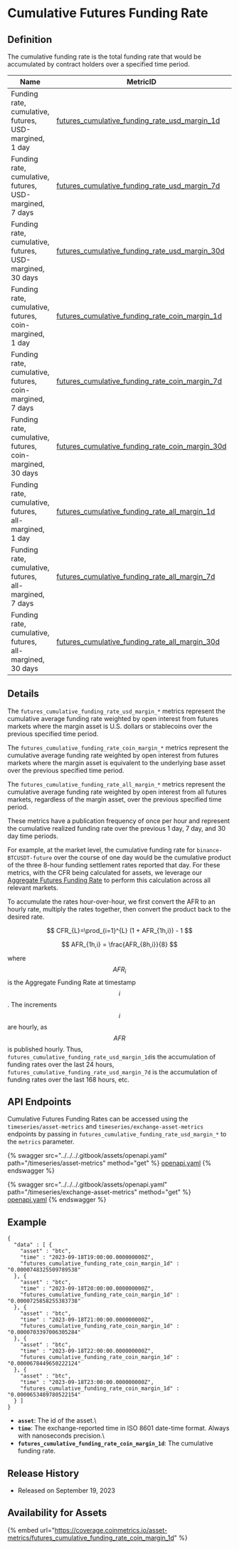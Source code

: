 # Cumulative Futures Funding Rate

## Definition

The cumulative funding rate is the total funding rate that would be accumulated by contract holders over a specified time period.

<table><thead><tr><th width="228">Name</th><th width="413">MetricID</th><th width="154">Unit</th><th>Interval</th></tr></thead><tbody><tr><td>Funding rate, cumulative, futures, USD-margined, 1 day</td><td><a href="https://coverage.coinmetrics.io/search-results?query=futures_cumulative_funding_rate_usd_margin_1d">futures_cumulative_funding_rate_usd_margin_1d</a></td><td>Dimensionless</td><td>1 hour</td></tr><tr><td>Funding rate, cumulative, futures, USD-margined, 7 days</td><td><a href="https://coverage.coinmetrics.io/search-results?query=futures_cumulative_funding_rate_usd_margin_7d">futures_cumulative_funding_rate_usd_margin_7d</a></td><td>Dimensionless</td><td>1 hour</td></tr><tr><td>Funding rate, cumulative, futures, USD-margined, 30 days</td><td><a href="https://coverage.coinmetrics.io/search-results?query=futures_cumulative_funding_rate_usd_margin_30d">futures_cumulative_funding_rate_usd_margin_30d</a></td><td>Dimensionless</td><td>1 hour</td></tr><tr><td>Funding rate, cumulative, futures, coin-margined, 1 day</td><td><a href="https://coverage.coinmetrics.io/search-results?query=futures_cumulative_funding_rate_coin_margin_1d">futures_cumulative_funding_rate_coin_margin_1d</a></td><td>Dimensionless</td><td>1 hour</td></tr><tr><td>Funding rate, cumulative, futures, coin-margined, 7 days</td><td><a href="https://coverage.coinmetrics.io/search-results?query=futures_cumulative_funding_rate_coin_margin_7d">futures_cumulative_funding_rate_coin_margin_7d</a></td><td>Dimensionless</td><td>1 hour</td></tr><tr><td>Funding rate, cumulative, futures, coin-margined, 30 days</td><td><a href="https://coverage.coinmetrics.io/search-results?query=futures_cumulative_funding_rate_coin_margin_30d">futures_cumulative_funding_rate_coin_margin_30d</a></td><td>Dimensionless</td><td>1 hour</td></tr><tr><td>Funding rate, cumulative, futures, all-margined, 1 day</td><td><a href="https://coverage.coinmetrics.io/search-results?query=futures_cumulative_funding_rate_all_margin_1d">futures_cumulative_funding_rate_all_margin_1d</a></td><td>Dimensionless</td><td>1 hour</td></tr><tr><td>Funding rate, cumulative, futures, all-margined, 7 days</td><td><a href="https://coverage.coinmetrics.io/search-results?query=futures_cumulative_funding_rate_all_margin_7d">futures_cumulative_funding_rate_all_margin_7d</a></td><td>Dimensionless</td><td>1 hour</td></tr><tr><td>Funding rate, cumulative, futures, all-margined, 30 days</td><td><a href="https://coverage.coinmetrics.io/search-results?query=futures_cumulative_funding_rate_all_margin_30d">futures_cumulative_funding_rate_all_margin_30d</a></td><td>Dimensionless</td><td>1 hour</td></tr></tbody></table>

## Details

The `futures_cumulative_funding_rate_usd_margin_*` metrics represent the cumulative average funding rate weighted by open interest from futures markets where the margin asset is U.S. dollars or stablecoins over the previous specified time period.

The `futures_cumulative_funding_rate_coin_margin_*` metrics represent the cumulative average funding rate weighted by open interest from futures markets where the margin asset is equivalent to the underlying base asset over the previous specified time period.

The `futures_cumulative_funding_rate_all_margin_*` metrics represent the cumulative average funding rate weighted by open interest from all futures markets, regardless of the margin asset, over the previous specified time period.

These metrics have a publication frequency of once per hour and represent the cumulative realized funding rate over the previous 1 day, 7 day, and 30 day time periods.

For example, at the market level, the cumulative funding rate for `binance-BTCUSDT-future` over the course of one day would be the cumulative product of the three 8-hour funding settlement rates reported that day. For these metrics, with the CFR being calculated for assets, we leverage our [Aggregate Futures Funding Rate](aggregated-futures-funding-rate.md) to perform this calculation across all relevant markets.

To accumulate the rates hour-over-hour, we first convert the AFR to an hourly rate, multiply the rates together, then convert the product back to the desired rate.

$$
CFR_{L}=\prod_{i=1}^{L} (1 + AFR_{1h,i}) - 1
$$

$$
AFR_{1h,i} = \frac{AFR_{8h,i}}{8}
$$

where $$AFR_{i}$$ is the Aggregate Funding Rate at timestamp $$i$$. The increments $$i$$ are hourly, as $$AFR$$ is published hourly. Thus, `futures_cumulative_funding_rate_usd_margin_1d`is the accumulation of funding rates over the last 24 hours, `futures_cumulative_funding_rate_usd_margin_7d` is the accumulation of funding rates over the last 168 hours, etc.

## **API Endpoints**

Cumulative Futures Funding Rates can be accessed using the `timeseries/asset-metrics` and `timeseries/exchange-asset-metrics` endpoints by passing in `futures_cumulative_funding_rate_usd_margin_*` to the `metrics` parameter.

{% swagger src="../../../.gitbook/assets/openapi.yaml" path="/timeseries/asset-metrics" method="get" %}
[openapi.yaml](../../../.gitbook/assets/openapi.yaml)
{% endswagger %}

{% swagger src="../../../.gitbook/assets/openapi.yaml" path="/timeseries/exchange-asset-metrics" method="get" %}
[openapi.yaml](../../../.gitbook/assets/openapi.yaml)
{% endswagger %}

## Example

```
{
  "data" : [ {
    "asset" : "btc",
    "time" : "2023-09-18T19:00:00.000000000Z",
    "futures_cumulative_funding_rate_coin_margin_1d" : "0.0000748325509789538"
  }, {
    "asset" : "btc",
    "time" : "2023-09-18T20:00:00.000000000Z",
    "futures_cumulative_funding_rate_coin_margin_1d" : "0.0000725858255383738"
  }, {
    "asset" : "btc",
    "time" : "2023-09-18T21:00:00.000000000Z",
    "futures_cumulative_funding_rate_coin_margin_1d" : "0.0000703397006305284"
  }, {
    "asset" : "btc",
    "time" : "2023-09-18T22:00:00.000000000Z",
    "futures_cumulative_funding_rate_coin_margin_1d" : "0.0000678449650222124"
  }, {
    "asset" : "btc",
    "time" : "2023-09-18T23:00:00.000000000Z",
    "futures_cumulative_funding_rate_coin_margin_1d" : "0.0000653489780522154"
  } ]
}
```

* **`asset`**: The id of the asset.\\
* **`time`**: The exchange-reported time in ISO 8601 date-time format. Always with nanoseconds precision.\\
* **`futures_cumulative_funding_rate_coin_margin_1d`**: The cumulative funding rate.

## Release History

* Released on September 19, 2023

## Availability for Assets

{% embed url="https://coverage.coinmetrics.io/asset-metrics/futures_cumulative_funding_rate_coin_margin_1d" %}
